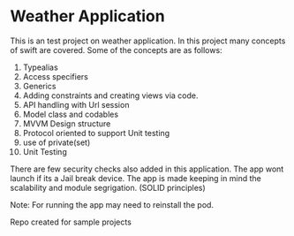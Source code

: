 # Weather Application

This is an test project on weather application. In this project many concepts of swift are covered. Some of the concepts are as follows:

1. Typealias
2. Access specifiers
3. Generics
4. Adding constraints and creating views via code.
5. API handling with Url session
6. Model class and codables
7. MVVM Design structure
8. Protocol oriented to support Unit testing
9. use of private(set)
10. Unit Testing

There are few security checks also added in this application. The app wont launch if its a Jail break device. The app is made keeping in mind the scalability and module segrigation. (SOLID principles)

Note: For running the app may need to reinstall the pod.

Repo created for sample projects
